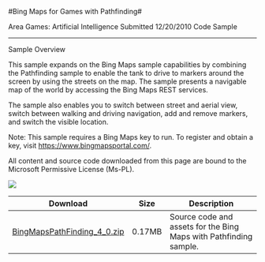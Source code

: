 #Bing Maps for Games with Pathfinding#

Area
Games: Artificial Intelligence
Submitted
12/20/2010
Code Sample

---

Sample Overview

This sample expands on the Bing Maps sample capabilities by combining the Pathfinding sample to enable the tank to drive to markers around the screen by using the streets on the map. The sample presents a navigable map of the world by accessing the Bing Maps REST services.

The sample also enables you to switch between street and aerial view, switch between walking and driving navigation, add and remove markers, and switch the visible location.

Note: This sample requires a Bing Maps key to run. To register and obtain a key, visit https://www.bingmapsportal.com/.


All content and source code downloaded from this page are bound to the Microsoft Permissive License (Ms-PL).

![](https://github.com/DDReaper/XNAGameStudio/blob/master/Images/bingpathfinding1.png)  	 

 
Download | Size | Description
---|---|---|
[BingMapsPathFinding_4_0.zip](https://github.com/DDReaper/XNAGameStudio/blob/master/Samples/BingMapsPathFinding_4_0.zip?raw=true) | 0.17MB | Source code and assets for the Bing Maps with Pathfinding sample.